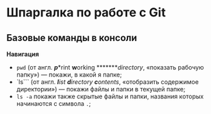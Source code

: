 # Шпаргалка по работе с Git

## Базовые команды в консоли

**Навигация**  
- ```pwd``` (от англ. ***p****rint ****w****orking ********directory*, «показать рабочую папку») — покажи, в какой я папке;  
- `ls``` (от англ. ***l****ist ****d****irectory ****c****ontents*, «отобразить содержимое директории») — покажи файлы и папки в текущей папке;  
- `ls -a` покажи также скрытые файлы и папки, названия которых начинаются с символа `.`;